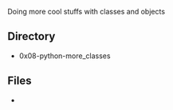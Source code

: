 Doing more cool stuffs with classes and objects
## Directory
- 0x08-python-more_classes

## Files
-
